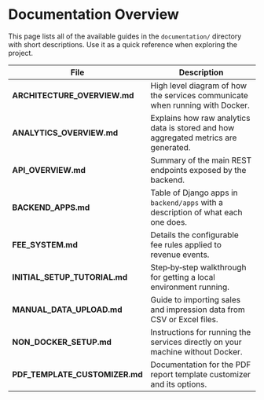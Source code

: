 # Documentation Overview

This page lists all of the available guides in the `documentation/` directory with short descriptions. Use it as a quick reference when exploring the project.

| File | Description |
| ---- | ----------- |
| **ARCHITECTURE_OVERVIEW.md** | High level diagram of how the services communicate when running with Docker. |
| **ANALYTICS_OVERVIEW.md** | Explains how raw analytics data is stored and how aggregated metrics are generated. |
| **API_OVERVIEW.md** | Summary of the main REST endpoints exposed by the backend. |
| **BACKEND_APPS.md** | Table of Django apps in `backend/apps` with a description of what each one does. |
| **FEE_SYSTEM.md** | Details the configurable fee rules applied to revenue events. |
| **INITIAL_SETUP_TUTORIAL.md** | Step‑by‑step walkthrough for getting a local environment running. |
| **MANUAL_DATA_UPLOAD.md** | Guide to importing sales and impression data from CSV or Excel files. |
| **NON_DOCKER_SETUP.md** | Instructions for running the services directly on your machine without Docker. |
| **PDF_TEMPLATE_CUSTOMIZER.md** | Documentation for the PDF report template customizer and its options. |



